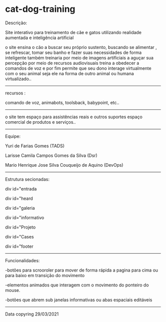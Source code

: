 # cat-dog-training

Descrição:

Site interativo para treinamento de cãe e gatos utilizando realidade aumentada e 
inteligência artificial

   o site ensina o cão a buscar seu próprio sustento,  buscando se alimentar ,
   se refrescar,  tomar seu banho e fazer suas necessidades de forma inteligente
   também treinaria por meio de imagens artificiais  a aguçar sua percepção
   por meio de recursos audiovisuais treina a obedecer a comandos de voz e por 
    fim permite que seu dono interage virtualmente com o seu animal seja ele 
   na forma de outro animal ou humana virtualizado..
 _________________________________________________
 
recursos :

comando de voz, animabots, toolsback, babypoint, etc.. 
 _________________________________________________
 
  o site tem espaço para assistências reais e outros suportes 
   espaço comercial de produtos e serviços..
 _________________________________________________
 
Equipe:

Yuri de Farias Gomes (TADS)

Larisse Camila Campos Gomes da Silva (Dsr)

Mario Henrique Jose Silva Couqueijo de Aquino (DevOps)

 _________________________________________________
 
Estrutura secionadas:

div id="entrada 

 div id="heard
 
 div id="galeria
 
 div id="informativo
 
 div id="Projeto
 
 div id="Cases
 
 div id="footer
 _________________________________________________
 
Funcionalidades:

-botões para scrooroler para mover de forma rápida a pagina para cima ou para baixo
em transição do movimento

-elementos animados que interagem com o movimento do ponteiro do mouse.

-botões que abrem sub janelas informativas ou abas espaciais editáveis

 _________________________________________________
 
 Data copyring  29/03/2021

